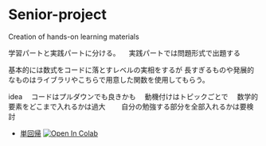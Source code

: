 # Senior-project
Creation of hands-on learning materials

学習パートと実践パートに分ける。
　実践パートでは問題形式で出題する

基本的には数式をコードに落とすレベルの実相をするが
長すぎるものや発展的なものはライブラリやこちらで用意した関数を使用してもらう。

idea 
　コードはプルダウンでも良きかも
　動機付けはトピックごとで
　数学的要素をどこまで入れるかは過大
　　自分の勉強する部分を全部入れるかは要検討
　

- [単回帰](https://colab.research.google.com/github/aice-ice/Senior-project/blob/master/regression.ipynb)
[![Open In Colab](https://colab.research.google.com/assets/colab-badge.svg)](https://colab.research.google.com/github/aice-ice/Senior-project/blob/master/regression.ipynb)

